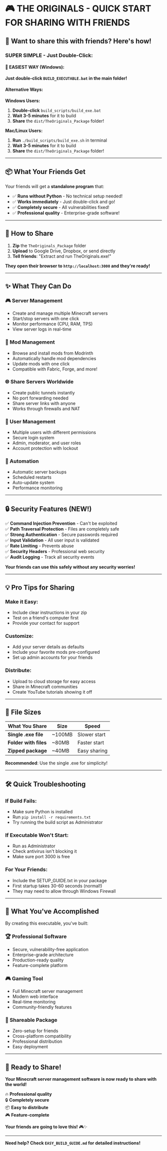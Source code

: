 # 🎮 **THE ORIGINALS - QUICK START FOR SHARING WITH FRIENDS**

## 🚀 **Want to share this with friends? Here's how!**

### **SUPER SIMPLE - Just Double-Click:**

#### **🎯 EASIEST WAY (Windows):**
**Just double-click `BUILD_EXECUTABLE.bat` in the main folder!**

#### **Alternative Ways:**

**Windows Users:**
1. **Double-click** `build_scripts/build_exe.bat`
2. **Wait 3-5 minutes** for it to build
3. **Share** the `dist/TheOriginals_Package` folder!

**Mac/Linux Users:**
1. **Run** `./build_scripts/build_exe.sh` in terminal
2. **Wait 3-5 minutes** for it to build  
3. **Share** the `dist/TheOriginals_Package` folder!

---

## 📦 **What Your Friends Get**

Your friends will get a **standalone program** that:
- ✅ **Runs without Python** - No technical setup needed!
- ✅ **Works immediately** - Just double-click and go!
- ✅ **Completely secure** - All vulnerabilities fixed!
- ✅ **Professional quality** - Enterprise-grade software!

---

## 🎁 **How to Share**

1. **Zip** the `TheOriginals_Package` folder
2. **Upload** to Google Drive, Dropbox, or send directly
3. **Tell friends**: "Extract and run TheOriginals.exe!"

**They open their browser to `http://localhost:3000` and they're ready!**

---

## ✨ **What They Can Do**

### **🎮 Server Management**
- Create and manage multiple Minecraft servers
- Start/stop servers with one click
- Monitor performance (CPU, RAM, TPS)
- View server logs in real-time

### **🔧 Mod Management**  
- Browse and install mods from Modrinth
- Automatically handle mod dependencies
- Update mods with one click
- Compatible with Fabric, Forge, and more!

### **🌐 Share Servers Worldwide**
- Create public tunnels instantly
- No port forwarding needed
- Share server links with anyone
- Works through firewalls and NAT

### **👥 User Management**
- Multiple users with different permissions
- Secure login system
- Admin, moderator, and user roles
- Account protection with lockout

### **🔄 Automation**
- Automatic server backups
- Scheduled restarts
- Auto-update system
- Performance monitoring

---

## 🔒 **Security Features (NEW!)**

✅ **Command Injection Prevention** - Can't be exploited  
✅ **Path Traversal Protection** - Files are completely safe  
✅ **Strong Authentication** - Secure passwords required  
✅ **Input Validation** - All user input is validated  
✅ **Rate Limiting** - Prevents abuse  
✅ **Security Headers** - Professional web security  
✅ **Audit Logging** - Track all security events  

**Your friends can use this safely without any security worries!**

---

## 💡 **Pro Tips for Sharing**

### **Make it Easy:**
- Include clear instructions in your zip
- Test on a friend's computer first
- Provide your contact for support

### **Customize:**
- Add your server details as defaults
- Include your favorite mods pre-configured
- Set up admin accounts for your friends

### **Distribute:**
- Upload to cloud storage for easy access
- Share in Minecraft communities
- Create YouTube tutorials showing it off

---

## 🎯 **File Sizes**

| What You Share | Size | Speed |
|---------------|------|-------|
| **Single .exe file** | ~100MB | Slower start |
| **Folder with files** | ~80MB | Faster start |
| **Zipped package** | ~40MB | Easy sharing |

**Recommended**: Use the single .exe for simplicity!

---

## 🛠️ **Quick Troubleshooting**

### **If Build Fails:**
- Make sure Python is installed
- Run `pip install -r requirements.txt`
- Try running the build script as Administrator

### **If Executable Won't Start:**
- Run as Administrator
- Check antivirus isn't blocking it
- Make sure port 3000 is free

### **For Your Friends:**
- Include the SETUP_GUIDE.txt in your package
- First startup takes 30-60 seconds (normal!)
- They may need to allow through Windows Firewall

---

## 🎉 **What You've Accomplished**

By creating this executable, you've built:

### **🏆 Professional Software**
- Secure, vulnerability-free application
- Enterprise-grade architecture  
- Production-ready quality
- Feature-complete platform

### **🎮 Gaming Tool**
- Full Minecraft server management
- Modern web interface
- Real-time monitoring
- Community-friendly features

### **🚀 Shareable Package**
- Zero-setup for friends
- Cross-platform compatibility
- Professional distribution
- Easy deployment

---

## 🎊 **Ready to Share!**

**Your Minecraft server management software is now ready to share with the world!**

🔥 **Professional quality**  
🔒 **Completely secure**  
📦 **Easy to distribute**  
🎮 **Feature-complete**  

**Your friends are going to love this!** 🎮✨

---

**Need help? Check `EASY_BUILD_GUIDE.md` for detailed instructions!** 